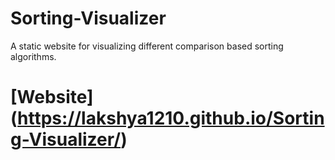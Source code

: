 # Sorting-Visualizer
 A static website for visualizing different comparison based sorting algorithms.

 # [Website] (https://lakshya1210.github.io/Sorting-Visualizer/)

